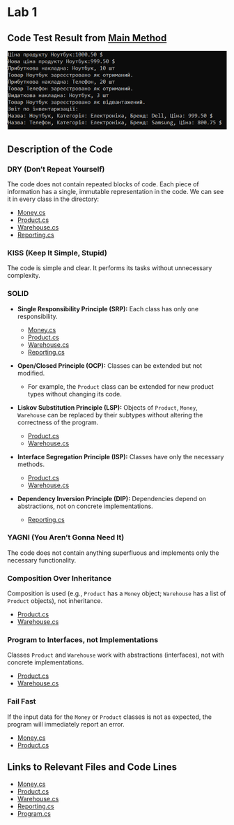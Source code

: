 # Lab 1

## Code Test Result from [Main Method](ConsoleApp/Program.cs#L3-L36)
![Test Result](https://github.com/Volodymyr909/Software-design-IPZ-23-2/blob/df83a79380de8b0380ce6bcf284300cc1a9b7261/Lab_1/Diagram.png)

## Description of the Code

### DRY (Don’t Repeat Yourself)
The code does not contain repeated blocks of code. Each piece of information has a single, immutable representation in the code. We can see it in every class in the directory:
- [Money.cs](ConsoleApp/Money.cs)
- [Product.cs](ConsoleApp/Product.cs)
- [Warehouse.cs](ConsoleApp/Warehouse.cs)
- [Reporting.cs](ConsoleApp/Reporting.cs)

### KISS (Keep It Simple, Stupid)
The code is simple and clear. It performs its tasks without unnecessary complexity.

### SOLID
- **Single Responsibility Principle (SRP):** Each class has only one responsibility.
  - [Money.cs](ConsoleApp/Money.cs)
  - [Product.cs](ConsoleApp/Product.cs)
  - [Warehouse.cs](ConsoleApp/Warehouse.cs)
  - [Reporting.cs](ConsoleApp/Reporting.cs)

- **Open/Closed Principle (OCP):** Classes can be extended but not modified.
  - For example, the `Product` class can be extended for new product types without changing its code.

- **Liskov Substitution Principle (LSP):** Objects of `Product`, `Money`, `Warehouse` can be replaced by their subtypes without altering the correctness of the program.
  - [Product.cs](ConsoleApp/Product.cs)
  - [Warehouse.cs](ConsoleApp/Warehouse.cs)

- **Interface Segregation Principle (ISP):** Classes have only the necessary methods.
  - [Product.cs](ConsoleApp/Product.cs)
  - [Warehouse.cs](ConsoleApp/Warehouse.cs)

- **Dependency Inversion Principle (DIP):** Dependencies depend on abstractions, not on concrete implementations.
  - [Reporting.cs](ConsoleApp/Reporting.cs)

### YAGNI (You Aren’t Gonna Need It)
The code does not contain anything superfluous and implements only the necessary functionality.

### Composition Over Inheritance
Composition is used (e.g., `Product` has a `Money` object; `Warehouse` has a list of `Product` objects), not inheritance.
- [Product.cs](ConsoleApp/Product.cs)
- [Warehouse.cs](ConsoleApp/Warehouse.cs)

### Program to Interfaces, not Implementations
Classes `Product` and `Warehouse` work with abstractions (interfaces), not with concrete implementations.
- [Product.cs](ConsoleApp/Product.cs)
- [Warehouse.cs](ConsoleApp/Warehouse.cs)

### Fail Fast
If the input data for the `Money` or `Product` classes is not as expected, the program will immediately report an error.
- [Money.cs](ConsoleApp/Money.cs)
- [Product.cs](ConsoleApp/Product.cs)

## Links to Relevant Files and Code Lines
- [Money.cs](ConsoleApp/Money.cs)
- [Product.cs](ConsoleApp/Product.cs)
- [Warehouse.cs](ConsoleApp/Warehouse.cs)
- [Reporting.cs](ConsoleApp/Reporting.cs)
- [Program.cs](ConsoleApp/Program.cs)
